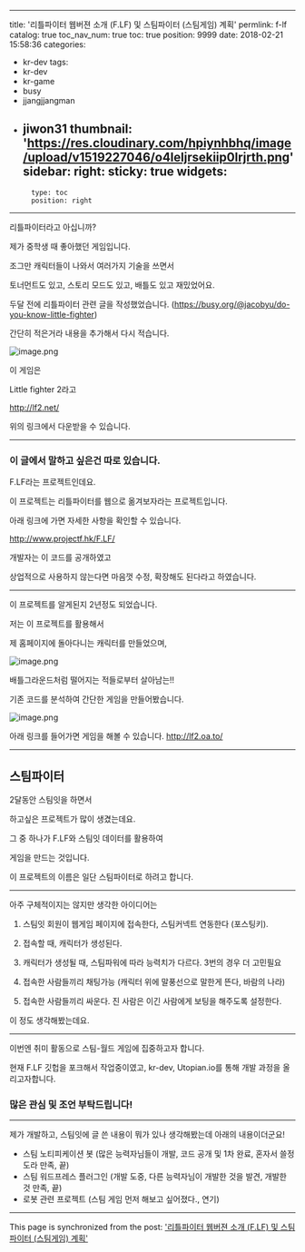 
---
title: '리틀파이터 웹버젼 소개 (F.LF) 및 스팀파이터 (스팀게임) 계획'
permlink: f-lf
catalog: true
toc_nav_num: true
toc: true
position: 9999
date: 2018-02-21 15:58:36
categories:
- kr-dev
tags:
- kr-dev
- kr-game
- busy
- jjangjjangman
- jiwon31
thumbnail: 'https://res.cloudinary.com/hpiynhbhq/image/upload/v1519227046/o4leljrsekiip0lrjrth.png'
sidebar:
    right:
        sticky: true
widgets:
    -
        type: toc
        position: right
---


리틀파이터라고 아십니까?

제가 중학생 때 좋아했던 게임입니다.

조그만 캐릭터들이 나와서 여러가지 기술을 쓰면서

토너먼트도 있고, 스토리 모드도 있고, 배틀도 있고 재밌었어요.

두달 전에 리틀파이터 관련 글을 작성했었습니다. (https://busy.org/@jacobyu/do-you-know-little-fighter)

간단히 적은거라 내용을 추가해서 다시 적습니다.

![image.png](https://res.cloudinary.com/hpiynhbhq/image/upload/v1519227046/o4leljrsekiip0lrjrth.png)

이 게임은

Little fighter 2라고

http://lf2.net/

위의 링크에서 다운받을 수 있습니다.

-----

### 이 글에서 말하고 싶은건 따로 있습니다.

F.LF라는 프로젝트인데요.

이 프로젝트는 리틀파이터를 웹으로 옮겨보자라는 프로젝트입니다.

아래 링크에 가면 자세한 사항을 확인할 수 있습니다.

http://www.projectf.hk/F.LF/

개발자는 이 코드를 공개하였고

상업적으로 사용하지 않는다면 마음껏 수정, 확장해도 된다라고 하였습니다.

-----

이 프로젝트를 알게된지 2년정도 되었습니다.

저는 이 프로젝트를 활용해서

제 홈페이지에 돌아다니는 캐릭터를 만들었으며,

![image.png](https://res.cloudinary.com/hpiynhbhq/image/upload/v1519227435/bztxzmk2s0o0xyjxw1rt.png)

배틀그라운드처럼 떨어지는 적들로부터 살아남는!!

기존 코드를 분석하여 간단한 게임을 만들어봤습니다.

![image.png](https://res.cloudinary.com/hpiynhbhq/image/upload/v1519227548/usbgxjdr9xj3pbl6wd5p.png)

아래 링크를 들어가면 게임을 해볼 수 있습니다.
http://lf2.oa.to/

-----

## 스팀파이터

2달동안 스팀잇을 하면서

하고싶은 프로젝트가 많이 생겼는데요.

그 중 하나가 F.LF와 스팀잇 데이터를 활용하여 

게임을 만드는 것입니다.

이 프로젝트의 이름은 일단 스팀파이터로 하려고 합니다.

---

아주 구체적이지는 않지만 생각한 아이디어는

1. 스팀잇 회원이 웹게임 페이지에 접속한다, 스팀커넥트 연동한다 (포스팅키).

2. 접속할 때, 캐릭터가 생성된다.

3. 캐릭터가 생성될 때, 스팀파워에 따라 능력치가 다르다.
3번의 경우 더 고민필요

4. 접속한 사람들끼리 채팅가능 (캐릭터 위에 말풍선으로 말한게 뜬다, 바람의 나라)

5. 접속한 사람들끼리 싸운다. 진 사람은 이긴 사람에게 보팅을 해주도록 설정한다.

이 정도 생각해봤는데요.

----

이번엔 취미 활동으로 스팀-월드 게임에 집중하고자 합니다.

현재 F.LF 깃헙을 포크해서 작업중이였고, kr-dev, Utopian.io를 통해 개발 과정을 올리고자합니다.

### 많은 관심 및 조언 부탁드립니다!

-----

제가 개발하고, 스팀잇에 글 쓴 내용이 뭐가 있나 생각해봤는데 아래의 내용이더군요!

* 스팀 노티피케이션 봇 (많은 능력자님들이 개발, 코드 공개 및 1차 완료, 혼자서 쓸정도라 만족, 끝)
* 스팀 워드프레스 플러그인 (개발 도중, 다른 능력자님이 개발한 것을 발견, 개발한 것 만족, 끝)
* 로봇 관련 프로젝트 (스팀 게임 먼저 해보고 싶어졌다., 연기)

- - -

This page is synchronized from the post: ['리틀파이터 웹버젼 소개 (F.LF) 및 스팀파이터 (스팀게임) 계획'](https://steemit.com/@jacobyu/f-lf)
